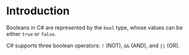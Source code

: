 # Introduction

Booleans in C# are represented by the `bool` type, whose values can be either `true` or `false`.

C# supports three boolean operators: `!` (NOT), `&&` (AND), and `||` (OR).
